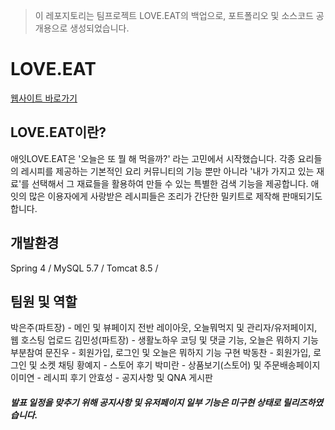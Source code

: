 > 이 레포지토리는 팀프로젝트 LOVE.EAT의 백업으로, 포트폴리오 및 소스코드 공개용으로 생성되었습니다. 

# LOVE.EAT 
[웹사이트 바로가기](http://rustywhite404.cafe24.com/)

## LOVE.EAT이란? 
애잇LOVE.EAT은 '오늘은 또 뭘 해 먹을까?' 라는 고민에서 시작했습니다.
각종 요리들의 레시피를 제공하는 기본적인 요리 커뮤니티의 기능 뿐만 아니라 
'내가 가지고 있는 재료'를 선택해서 그 재료들을 활용하여 만들 수 있는 특별한 검색 기능을 제공합니다. 
애잇의 많은 이용자에게 사랑받은 레시피들은 조리가 간단한 밀키트로 제작해 판매되기도 합니다.

## 개발환경
Spring 4 / MySQL 5.7 / Tomcat 8.5 / 

## 팀원 및 역할
박은주(파트장) - 메인 및 뷰페이지 전반 레이아웃, 오늘뭐먹지 및 관리자/유저페이지, 웹 호스팅 업로드
김민성(파트장) - 생활노하우 코딩 및 댓글 기능, 오늘은 뭐하지 기능 부분참여 
문진우 - 회원가입, 로그인 및 오늘은 뭐하지 기능 구현 
박동찬 - 회원가입, 로그인 및 소켓 채팅 
황예지 - 스토어 후기
박미란 - 상품보기(스토어) 및 주문배송페이지
이미연 - 레시피 후기 
안효성 - 공지사항 및 QNA 게시판 

##### 발표 일정을 맞추기 위해 공지사항 및 유저페이지 일부 기능은 미구현 상태로 릴리즈하였습니다. 